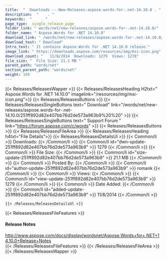 ```yaml
---
title:  "  Downloads ---New-Releases-aspose.words-for-.net-14.10.0 . " 
description:  "    . " 
keywords:  "    . " 
page_type:  single_release_page
folder_link: " words/net/new-releases/aspose.words-for-.net-14.10.0/"
folder_name: " Aspose.Words for .NET 14.10.0"
download_link: " /words/net/new-releases/aspose.words-for-.net-14.10.0/251ff892d82e407bb76d2de573a963b9"
download_text: " Download"
Intro_text: " It contains Aspose.Words for .NET 14.10.0 release."
image_link: " https://downloads.aspose.com/resources/img/msi-icon.png"
download_count: "   11/8/2014  Downloads: 1279  Views: 1278"
file_size: "  File Size: 21.1 MB "
parent_path: "words/net"
section_parent_path: "words/net"
weight: 189 
---
```


{{< Releases/ReleasesWapper >}}
  {{< Releases/ReleasesHeading H2txt=" Aspose.Words for .NET 14.10.0" imagelink="/resources/img/msi-icon.png">}}
  {{< Releases/ReleasesButtons >}}
    {{< Releases/ReleasesSingleButtons text=" Download" link="/words/net/new-releases/aspose.words-for-.net-14.10.0/251ff892d82e407bb76d2de573a963b9%20%20" >}}
    {{< Releases/ReleasesSingleButtons text=" Support Forum " link="https://forum.aspose.com/c/words" >}}
  {{< Releases/ReleasesButtons >}}
  {{< Releases/ReleasesFileArea >}}
    {{< Releases/ReleasesHeading h4txt="File Details">}}
    {{< Releases/ReleasesDetailsUl >}}
            {{< Common/li  >}} Downloads: {{< /Common/li >}} 
      {{< Common/li id="dwn-update-251ff892d82e407bb76d2de573a963b9" >}} 1279 {{< /Common/li >}} 
      {{< Common/li  >}} File Size: {{< /Common/li >}} 
      {{< Common/li id="size-update-251ff892d82e407bb76d2de573a963b9" >}} 21.1 MB {{< /Common/li >}} 
      {{< Common/li  >}} Posted By: {{< /Common/li >}} 
      {{< Common/li id="author-update-251ff892d82e407bb76d2de573a963b9" >}} romank {{< /Common/li >}} 
      {{< Common/li  >}} Views: {{< /Common/li >}} 
      {{< Common/li id="view-update-251ff892d82e407bb76d2de573a963b9" >}} 1279 {{< /Common/li >}} 
      {{< Common/li  >}} Date Added: {{< /Common/li >}} 
      {{< Common/li id="added-update-251ff892d82e407bb76d2de573a963b9" >}} 11/8/2014 {{< /Common/li >}} 

    {{< /Releases/ReleasesDetailsUl >}}

  {{< Releases/ReleasesFileFeatures >}}
      <h4>Release Notes</h4><div><a href="http://www.aspose.com/docs/display/wordsnet/Aspose.Words+for+.NET+14.10.0+Release+Notes">http://www.aspose.com/docs/display/wordsnet/Aspose.Words+for+.NET+14.10.0+Release+Notes</a></div>
  {{< /Releases/ReleasesFileFeatures >}}
 {{< /Releases/ReleasesFileArea >}}
{{< /Releases/ReleasesWapper >}}


